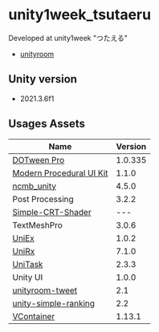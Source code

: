 # unity1week_tsutaeru
Developed at unity1week "つたえる"
* [unityroom](https://unityroom.com/games/granasd_alime)

## Unity version
* 2021.3.6f1

## Usages Assets

|Name|Version|
|---|---|
|[DOTween Pro](https://assetstore.unity.com/packages/tools/visual-scripting/dotween-pro-32416)|1.0.335|
|[Modern Procedural UI Kit](https://assetstore.unity.com/packages/tools/gui/modern-procedural-ui-kit-163041)|1.1.0|
|[ncmb_unity](https://github.com/NIFCLOUD-mbaas/ncmb_unity)|4.5.0|
|Post Processing|3.2.2|
|[Simple-CRT-Shader](https://github.com/yunoda-3DCG/Simple-CRT-Shader)|---|
|TextMeshPro|3.0.6|
|[UniEx](https://github.com/kitatas/UniEx)|1.0.2|
|[UniRx](https://github.com/neuecc/UniRx)|7.1.0|
|[UniTask](https://github.com/Cysharp/UniTask)|2.3.3|
|Unity UI|1.0.0|
|[unityroom-tweet](https://github.com/naichilab/unityroom-tweet)|2.1|
|[unity-simple-ranking](https://github.com/naichilab/unity-simple-ranking)|2.2|
|[VContainer](https://github.com/hadashiA/VContainer)|1.13.1|
